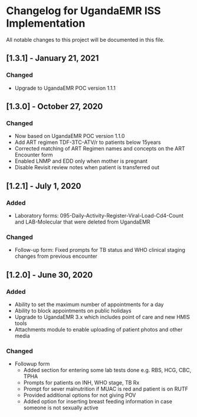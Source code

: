 # Changelog for UgandaEMR ISS Implementation
All notable changes to this project will be documented in this file.

## [1.3.1] - January 21, 2021
### Changed
- Upgrade to UgandaEMR POC version 1.1.1

## [1.3.0] - October 27, 2020
### Changed 
- Now based on UgandaEMR POC version 1.1.0 
- Add ART regimen TDF-3TC-ATV/r to patients below 15years 
- Corrected matching of ART Regimen names and concepts on the ART Encounter form
- Enabled LNMP and EDD only when mother is pregnant
- Disable Revisit review notes when patient is transferred out

## [1.2.1] - July 1, 2020
### Added 
- Laboratory forms: 095-Daily-Activity-Register-Viral-Load-Cd4-Count and LAB-Molecular that were deleted from UgandaEMR 
### Changed 
- Follow-up form: Fixed prompts for TB status and WHO clinical staging changes from previous encounter 

## [1.2.0] - June 30, 2020
### Added
- Ability to set the maximum number of appointments for a day
- Ability to block appointments on public holidays 
- Upgrade to UgandaEMR 3.x which includes point of care and new HMIS tools
- Attachments module to enable uploading of patient photos and other media 

### Changed
- Followup form
  * Added section for entering some lab tests done e.g. RBS, HCG, CBC, TPHA
  * Prompts for patients on INH, WHO stage, TB Rx
  * Prompt for sever malnutrition if MUAC is red and patient is on RUTF
  * Provided additional options for not giving POV
  * Added option for inserting breast feeding information in case someone is not sexually active